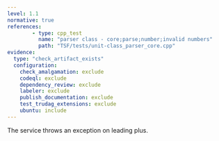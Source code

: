 ```yaml
---
level: 1.1
normative: true
references:
        - type: cpp_test
          name: "parser class - core;parse;number;invalid numbers"
          path: "TSF/tests/unit-class_parser_core.cpp"
evidence:
  type: "check_artifact_exists"
  configuration:
    check_amalgamation: exclude
    codeql: exclude
    dependency_review: exclude
    labeler: exclude
    publish_documentation: exclude
    test_trudag_extensions: exclude
    ubuntu: include
---
```


The service throws an exception on leading plus.